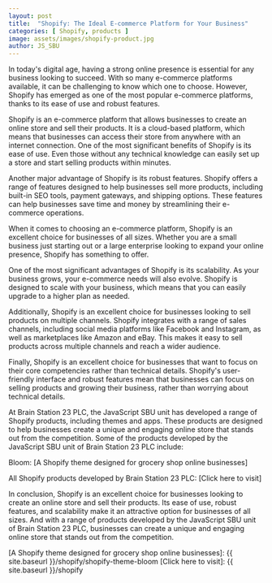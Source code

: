 ```yaml
---
layout: post
title:  "Shopify: The Ideal E-commerce Platform for Your Business"
categories: [ Shopify, products ]
image: assets/images/shopify-product.jpg
author: JS_SBU
---
```

In today's digital age, having a strong online presence is essential for any business looking to succeed. With so many e-commerce platforms available, it can be challenging to know which one to choose. However, Shopify has emerged as one of the most popular e-commerce platforms, thanks to its ease of use and robust features.

Shopify is an e-commerce platform that allows businesses to create an online store and sell their products. It is a cloud-based platform, which means that businesses can access their store from anywhere with an internet connection. One of the most significant benefits of Shopify is its ease of use. Even those without any technical knowledge can easily set up a store and start selling products within minutes.

Another major advantage of Shopify is its robust features. Shopify offers a range of features designed to help businesses sell more products, including built-in SEO tools, payment gateways, and shipping options. These features can help businesses save time and money by streamlining their e-commerce operations.

When it comes to choosing an e-commerce platform, Shopify is an excellent choice for businesses of all sizes. Whether you are a small business just starting out or a large enterprise looking to expand your online presence, Shopify has something to offer.

One of the most significant advantages of Shopify is its scalability. As your business grows, your e-commerce needs will also evolve. Shopify is designed to scale with your business, which means that you can easily upgrade to a higher plan as needed.

Additionally, Shopify is an excellent choice for businesses looking to sell products on multiple channels. Shopify integrates with a range of sales channels, including social media platforms like Facebook and Instagram, as well as marketplaces like Amazon and eBay. This makes it easy to sell products across multiple channels and reach a wider audience.

Finally, Shopify is an excellent choice for businesses that want to focus on their core competencies rather than technical details. Shopify's user-friendly interface and robust features mean that businesses can focus on selling products and growing their business, rather than worrying about technical details.

At Brain Station 23 PLC, the JavaScript SBU unit has developed a range of Shopify products, including themes and apps. These products are designed to help businesses create a unique and engaging online store that stands out from the competition. Some of the products developed by the JavaScript SBU unit of Brain Station 23 PLC include:


Bloom: [A Shopify theme designed for grocery shop online businesses]

All Shopify products developed by Brain Station 23 PLC: [Click here to visit]

In conclusion, Shopify is an excellent choice for businesses looking to create an online store and sell their products. Its ease of use, robust features, and scalability make it an attractive option for businesses of all sizes. And with a range of products developed by the JavaScript SBU unit of Brain Station 23 PLC, businesses can create a unique and engaging online store that stands out from the competition.

[A Shopify theme designed for grocery shop online businesses]: {{ site.baseurl }}/shopify/shopify-theme-bloom
[Click here to visit]: {{ site.baseurl }}/shopify